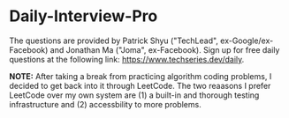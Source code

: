 # Daily-Interview-Pro
The questions are provided by Patrick Shyu ("TechLead", ex-Google/ex-Facebook) and Jonathan Ma ("Joma", ex-Facebook). Sign up for free daily questions at the following link: https://www.techseries.dev/daily.

**NOTE:** After taking a break from practicing algorithm coding problems, I decided to get back into it through LeetCode. The two reaasons I prefer LeetCode over my own system are (1) a built-in and thorough testing infrastructure and (2) accessbility to more problems.
